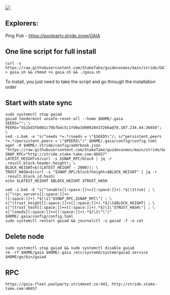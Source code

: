 ![](https://i.yapx.ru/RTuEU.jpg)

## Explorers:
Ping Pub - https://poolparty.stride.zone/GAIA
## One line script for full install
```
curl -s https://raw.githubusercontent.com/StakeTake/guidecosmos/main/stride/GAIA/gaia > gaia.sh && chmod +x gaia.sh && ./gaia.sh
```
To install, you just need to take the script and go through the installation order
## Start with state sync
```
sudo systemctl stop gaiad
gaiad tendermint unsafe-reset-all --home $HOME/.gaia
SEEDS=""; \
PEERS="5b1bd3fb081c79b7bdc5c1fd0a3d90928437266a@78.107.234.44:36656"; \
sed -i.bak -e "s/^seeds *=.*/seeds = \"$SEEDS\"/; s/^persistent_peers *=.*/persistent_peers = \"$PEERS\"/" $HOME/.gaia/config/config.toml
wget -O $HOME/.stride/config/addrbook.json "https://raw.githubusercontent.com/StakeTake/guidecosmos/main/stride/GAIA/addrbook.json"
SNAP_RPC="http://stride.stake-take.com:46657"
LATEST_HEIGHT=$(curl -s $SNAP_RPC/block | jq -r .result.block.header.height); \
BLOCK_HEIGHT=$((LATEST_HEIGHT - 2000)); \
TRUST_HASH=$(curl -s "$SNAP_RPC/block?height=$BLOCK_HEIGHT" | jq -r .result.block_id.hash)
echo $LATEST_HEIGHT $BLOCK_HEIGHT $TRUST_HASH

sed -i.bak -E "s|^(enable[[:space:]]+=[[:space:]]+).*$|\1true| ; \
s|^(rpc_servers[[:space:]]+=[[:space:]]+).*$|\1\"$SNAP_RPC,$SNAP_RPC\"| ; \
s|^(trust_height[[:space:]]+=[[:space:]]+).*$|\1$BLOCK_HEIGHT| ; \
s|^(trust_hash[[:space:]]+=[[:space:]]+).*$|\1\"$TRUST_HASH\"| ; \
s|^(seeds[[:space:]]+=[[:space:]]+).*$|\1\"\"|" $HOME/.gaia/config/config.toml
sudo systemctl restart gaiad && journalctl -u gaiad -f -o cat
```
## Delete node
```
sudo systemctl stop gaiad && sudo systemctl disable gaiad
rm -rf $HOME/gaia $HOME/.gaia /etc/systemd/system/gaiad.service $HOME/go/bin/gaiad
```
## RPC
```
https://gaia-fleet.poolparty.stridenet.co:443, http://stride.stake-take.com:46657
```
